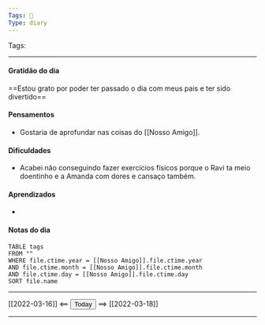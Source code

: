 ```yaml
---
Tags: 📝
Type: diary
---
```


Tags:  

---

#### Gratidão do dia
==Estou grato por poder ter passado o dia com meus pais e ter sido divertido==

#### Pensamentos
- Gostaria de aprofundar nas coisas do [[Nosso Amigo]].

#### Dificuldades
- Acabei não conseguindo fazer exercícios físicos porque o Ravi ta meio doentinho e a Amanda com dores e cansaço também.

#### Aprendizados
- 

#### Notas do dia
```dataview
TABLE tags
FROM ""
WHERE file.ctime.year = [[Nosso Amigo]].file.ctime.year
AND file.ctime.month = [[Nosso Amigo]].file.ctime.month
AND file.ctime.day = [[Nosso Amigo]].file.ctime.day
SORT file.name
```

---

[[2022-03-16]] <== <button class="date_button_today">Today</button> ==> [[2022-03-18]]

---



